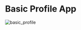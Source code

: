# Basic Profile App

![basic_profile](https://github.com/afandi-nat/mobileprogramming2023/assets/148707873/29e25eec-560a-4267-a3e8-19535cf883aa)
